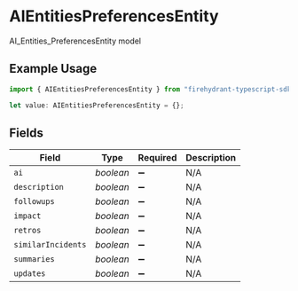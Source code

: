 # AIEntitiesPreferencesEntity

AI_Entities_PreferencesEntity model

## Example Usage

```typescript
import { AIEntitiesPreferencesEntity } from "firehydrant-typescript-sdk/models/components";

let value: AIEntitiesPreferencesEntity = {};
```

## Fields

| Field              | Type               | Required           | Description        |
| ------------------ | ------------------ | ------------------ | ------------------ |
| `ai`               | *boolean*          | :heavy_minus_sign: | N/A                |
| `description`      | *boolean*          | :heavy_minus_sign: | N/A                |
| `followups`        | *boolean*          | :heavy_minus_sign: | N/A                |
| `impact`           | *boolean*          | :heavy_minus_sign: | N/A                |
| `retros`           | *boolean*          | :heavy_minus_sign: | N/A                |
| `similarIncidents` | *boolean*          | :heavy_minus_sign: | N/A                |
| `summaries`        | *boolean*          | :heavy_minus_sign: | N/A                |
| `updates`          | *boolean*          | :heavy_minus_sign: | N/A                |